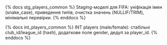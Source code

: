 {% docs stg_players_common %}
Staging-моделі для FIFA: уніфікація імен (snake_case), приведення типів, очистка значень (NULLIF/TRIM), мінімальні перевірки.
{% enddocs %}

{% docs int_players_common %}
INT players (male/female): стабільні club_id/league_id (hash), додаткове поле gender, дедуп за player_id.
{% enddocs %}
